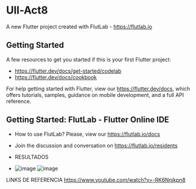 # Ull-Act8

A new Flutter project created with FlutLab - https://flutlab.io

## Getting Started

A few resources to get you started if this is your first Flutter project:

- https://flutter.dev/docs/get-started/codelab
- https://flutter.dev/docs/cookbook

For help getting started with Flutter, view our
https://flutter.dev/docs, which offers tutorials,
samples, guidance on mobile development, and a full API reference.

## Getting Started: FlutLab - Flutter Online IDE

- How to use FlutLab? Please, view our https://flutlab.io/docs
- Join the discussion and conversation on https://flutlab.io/residents

- RESULTADOS
- ![image](https://github.com/abrilmunozzapata1/Ull-Act8/assets/143549033/be4696a7-cee9-4b69-bc2e-8024cf53ef03)
![image](https://github.com/abrilmunozzapata1/Ull-Act8/assets/143549033/4422a18b-aef8-4a83-9153-392213c5b309)

LINKS DE REFERENCIA
https://www.youtube.com/watch?v=-RK6Nnjkpn8
